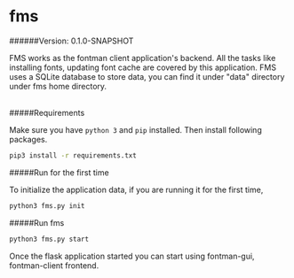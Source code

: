 # fms 
 
######Version: 0.1.0-SNAPSHOT

FMS works as the fontman client application's backend. All the tasks like 
installing fonts, updating font cache are covered by this application. FMS 
uses a SQLite database to store data, you can find it under "data" directory 
under fms home directory.
<br><br>

#####Requirements

Make sure you have `python 3` and `pip` installed. Then install 
following packages.

```bash
pip3 install -r requirements.txt
```

#####Run for the first time

To initialize the application data, if you are running it for the first time,

```bash
python3 fms.py init
```


#####Run fms

```bash
python3 fms.py start
```

Once the flask application started you can start using fontman-gui, 
fontman-client frontend.
